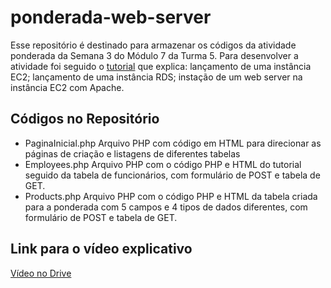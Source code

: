 # ponderada-web-server

Esse repositório é destinado para armazenar os códigos da atividade ponderada da Semana 3 do Módulo 7 da Turma 5.
Para desenvolver a atividade foi seguido o [tutorial](https://docs.aws.amazon.com/AmazonRDS/latest/UserGuide/TUT_WebAppWithRDS.html) que explica: lançamento de uma instância EC2; lançamento de uma instância RDS; instação de um web server na instância EC2 com Apache.

## Códigos no Repositório
- PaginaInicial.php
  Arquivo PHP com código em HTML para direcionar as páginas de criação e listagens de diferentes tabelas
- Employees.php
  Arquivo PHP com o código PHP e HTML do tutorial seguido da tabela de funcionários, com formulário de POST e tabela de GET.
- Products.php
  Arquivo PHP com o código PHP e HTML da tabela criada para a ponderada com 5 campos e 4 tipos de dados diferentes, com formulário de POST e tabela de GET.

## Link para o vídeo explicativo
[Vídeo no Drive](https://drive.google.com/file/d/1QqApQakdCdsfkmfDbVRx1bj6mXJkiTJJ/view?usp=sharing)
